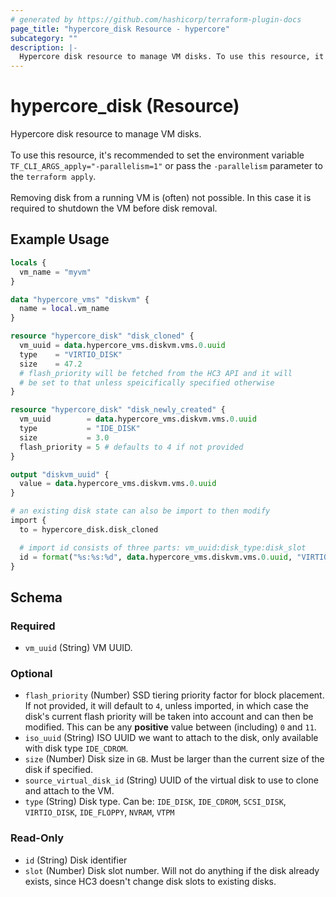 ```yaml
---
# generated by https://github.com/hashicorp/terraform-plugin-docs
page_title: "hypercore_disk Resource - hypercore"
subcategory: ""
description: |-
  Hypercore disk resource to manage VM disks. To use this resource, it's recommended to set the environment variable TF_CLI_ARGS_apply="-parallelism=1" or pass the -parallelism parameter to the terraform apply. Removing disk from a running VM is (often) not possible. In this case it is required to shutdown the VM before disk removal.
---
```


# hypercore_disk (Resource)

Hypercore disk resource to manage VM disks. <br><br>To use this resource, it's recommended to set the environment variable `TF_CLI_ARGS_apply="-parallelism=1"` or pass the `-parallelism` parameter to the `terraform apply`.<br><br> Removing disk from a running VM is (often) not possible. In this case it is required to shutdown the VM before disk removal.

## Example Usage

```terraform
locals {
  vm_name = "myvm"
}

data "hypercore_vms" "diskvm" {
  name = local.vm_name
}

resource "hypercore_disk" "disk_cloned" {
  vm_uuid = data.hypercore_vms.diskvm.vms.0.uuid
  type    = "VIRTIO_DISK"
  size    = 47.2
  # flash_priority will be fetched from the HC3 API and it will
  # be set to that unless speicifically specified otherwise
}

resource "hypercore_disk" "disk_newly_created" {
  vm_uuid        = data.hypercore_vms.diskvm.vms.0.uuid
  type           = "IDE_DISK"
  size           = 3.0
  flash_priority = 5 # defaults to 4 if not provided
}

output "diskvm_uuid" {
  value = data.hypercore_vms.diskvm.vms.0.uuid
}

# an existing disk state can also be import to then modify
import {
  to = hypercore_disk.disk_cloned

  # import id consists of three parts: vm_uuid:disk_type:disk_slot
  id = format("%s:%s:%d", data.hypercore_vms.diskvm.vms.0.uuid, "VIRTIO_DISK", 1)
}
```

<!-- schema generated by tfplugindocs -->
## Schema

### Required

- `vm_uuid` (String) VM UUID.

### Optional

- `flash_priority` (Number) SSD tiering priority factor for block placement. If not provided, it will default to `4`, unless imported, in which case the disk's current flash priority will be taken into account and can then be modified. This can be any **positive** value between (including) `0` and `11`.
- `iso_uuid` (String) ISO UUID we want to attach to the disk, only available with disk type `IDE_CDROM`.
- `size` (Number) Disk size in `GB`. Must be larger than the current size of the disk if specified.
- `source_virtual_disk_id` (String) UUID of the virtual disk to use to clone and attach to the VM.
- `type` (String) Disk type. Can be: `IDE_DISK`, `IDE_CDROM`, `SCSI_DISK`, `VIRTIO_DISK`, `IDE_FLOPPY`, `NVRAM`, `VTPM`

### Read-Only

- `id` (String) Disk identifier
- `slot` (Number) Disk slot number. Will not do anything if the disk already exists, since HC3 doesn't change disk slots to existing disks.
